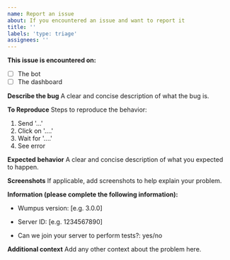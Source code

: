 ```yaml
---
name: Report an issue
about: If you encountered an issue and want to report it
title: ''
labels: 'type: triage'
assignees: ''
---
```


**This issue is encountered on:**
- [ ] The bot
- [ ] The dashboard

**Describe the bug**
A clear and concise description of what the bug is.

**To Reproduce**
Steps to reproduce the behavior:
1. Send '...'
2. Click on '....'
3. Wait for '....'
4. See error

**Expected behavior**
A clear and concise description of what you expected to happen.

**Screenshots**
If applicable, add screenshots to help explain your problem.

**Information (please complete the following information):**
<!-- You can find the version using `about` command -->
- Wumpus version: [e.g. 3.0.0]
<!-- IMPORTANT:
Do not share an invitation link, your server ID is enough.
-->
- Server ID: [e.g. 1234567890]
<!-- IMPORTANT
If you accept to let us join your server be sure to grant the bot to create new invitations.
If we need to enter on your server the bot will notify administrators through PM and give them our staff member tag + ID
-->  
- Can we join your server to perform tests?: yes/no

**Additional context**
Add any other context about the problem here.